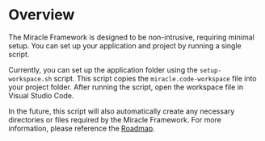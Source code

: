 # Overview

The Miracle Framework is designed to be non-intrusive, requiring minimal setup. You can set up your application and project by running a single script.

Currently, you can set up the application folder using the `setup-workspace.sh` script. This script copies the `miracle.code-workspace` file into your project folder. After running the script, open the workspace file in Visual Studio Code.

In the future, this script will also automatically create any necessary directories or files required by the Miracle Framework. For more information, please reference the [Roadmap](Roadmap.md).